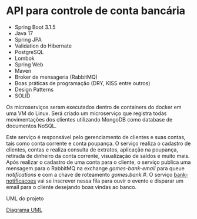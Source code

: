 # API para controle de conta bancária

- Spring Boot 3.1.5
- Java 17
- Spring JPA
- Validation do Hibernate
- PostgreSQL
- Lombok
- Spring Web
- Maven
- Broker de mensageria (RabbitMQ)
- Boas práticas de programação (DRY, KISS entre outros)
- Design Patterns
- SOLID

Os microserviços seram executados dentro de containers do docker em uma VM do Linux.
Será criado um microserviço que registra todas movimentações dos clientes utilizando MongoDB como database de documentos NoSQL.  

Este serviço é responsável pelo gerenciamento de clientes e suas contas, tais como conta corrente e conta poupança. O serviço realiza o cadastro de clientes, contas e
realiza consulta de extratos, aplicação na poupança, retirada de dinheiro da conta corrente, visualização de saldos e muito mais.
Após realizar o cadastro de uma conta para o cliente, o serviço publica uma mensagem para o RabbitMQ na exchange *gomes-bank-email* para queue *notifications* e com a chave de roteamento *gomes.bank.#*. O serviço 
[bank-notificacoes](https://github.com/guigomes91/bank-notificacoes) vai se inscrever nessa fila para ouvir o evento e disparar um email para o cliente desejando boas vindas ao banco.

UML do projeto

[Diagrama UML](https://github.com/guigomes91/bank-conta/blob/master/Classe%20UML%20-%20Microservi%C3%A7o%20Conta.png)

